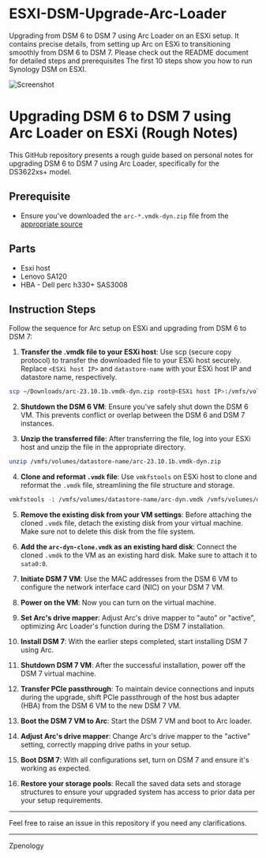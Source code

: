 # ESXI-DSM-Upgrade-Arc-Loader
Upgrading from DSM 6 to DSM 7 using Arc Loader on an ESXi setup. It contains precise details, from setting up Arc on ESXi to transitioning smoothly from DSM 6 to DSM 7. Please check out the README document for detailed steps and prerequisites
The first 10 steps show you how to run Synology DSM on ESXI.

![Screenshot](https://i.postimg.cc/Hn9cbNY8/image.png)

# Upgrading DSM 6 to DSM 7 using Arc Loader on ESXi (Rough Notes)

This GitHub repository presents a rough guide based on personal notes for upgrading DSM 6 to DSM 7 using Arc Loader, specifically for the DS3622xs+ model.

## Prerequisite

- Ensure you've downloaded the `arc-*.vmdk-dyn.zip` file from the [appropriate source](https://github.com/AuxXxilium/arc/releases)

## Parts
- Esxi host
- Lenovo SA120
- HBA - Dell perc h330+ SAS3008

## Instruction Steps
Follow the sequence for Arc setup on ESXi and upgrading from DSM 6 to DSM 7:

1. **Transfer the .vmdk file to your ESXi host**: Use scp (secure copy protocol) to transfer the downloaded file to your ESXi host securely. Replace `<ESXi host IP>` and `datastore-name` with your ESXi host IP and datastore name, respectively.
 ```bash
scp ~/Downloads/arc-23.10.1b.vmdk-dyn.zip root@<ESXi host IP>:/vmfs/volumes/datastore-name/
```

2. **Shutdown the DSM 6 VM**: Ensure you've safely shut down the DSM 6 VM. This prevents conflict or overlap between the DSM 6 and DSM 7 instances.

3. **Unzip the transferred file**: After transferring the file, log into your ESXi host and unzip the file in the appropriate directory.
```bash
unzip /vmfs/volumes/datastore-name/arc-23.10.1b.vmdk-dyn.zip
```

4. **Clone and reformat `.vmdk` file**: Use `vmkfstools` on ESXi host to clone and reformat the `.vmdk` file, streamlining the file structure and storage.
```bash
vmkfstools -i /vmfs/volumes/datastore-name/arc-dyn.vmdk /vmfs/volumes/datastore-name/arc-dyn-clone.vmdk -d thin
```

5. **Remove the existing disk from your VM settings**: Before attaching the cloned `.vmdk` file, detach the existing disk from your virtual machine. Make sure not to delete this disk from the file system.

6. **Add the `arc-dyn-clone.vmdk` as an existing hard disk**: Connect the cloned `.vmdk` to the VM as an existing hard disk. Make sure to attach it to `sata0:0`.

7. **Initiate DSM 7 VM**: Use the MAC addresses from the DSM 6 VM to configure the network interface card (NIC) on your DSM 7 VM.

8. **Power on the VM**: Now you can turn on the virtual machine.

9. **Set Arc's drive mapper**: Adjust Arc's drive mapper to "auto" or "active", optimizing Arc Loader's function during the DSM 7 installation.

10. **Install DSM 7**: With the earlier steps completed, start installing DSM 7 using Arc.

11. **Shutdown DSM 7 VM**: After the successful installation, power off the DSM 7 virtual machine.

12. **Transfer PCIe passthrough**: To maintain device connections and inputs during the upgrade, shift PCIe passthrough of the host bus adapter (HBA) from the DSM 6 VM to the new DSM 7 VM.

13. **Boot the DSM 7 VM to Arc**: Start the DSM 7 VM and boot to Arc loader.

14. **Adjust Arc's drive mapper**: Change Arc's drive mapper to the "active" setting, correctly mapping drive paths in your setup.

15. **Boot DSM 7**: With all configurations set, turn on DSM 7 and ensure it's working as expected.

16. **Restore your storage pools**: Recall the saved data sets and storage structures to ensure your upgraded system has access to prior data per your setup requirements.

---

Feel free to raise an issue in this repository if you need any clarifications.

---

Zpenology
